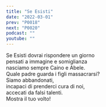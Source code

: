 ```yaml
---
title: "Se Esisti"
date: "2022-03-01"
prev: "P0018"
next: "P0020"
podcast: ""
youtube: ""
---
```


Se Esisti dovrai rispondere un giorno  
pensati a immagine e somiglianza  
nasciamo sempre Caino e Abele.  
Quale padre guarda i figli massacrarsi?  
Siamo abbandonati,  
incapaci di prenderci cura di noi,  
accecati da falsi talenti.  
Mostra il tuo volto!  

